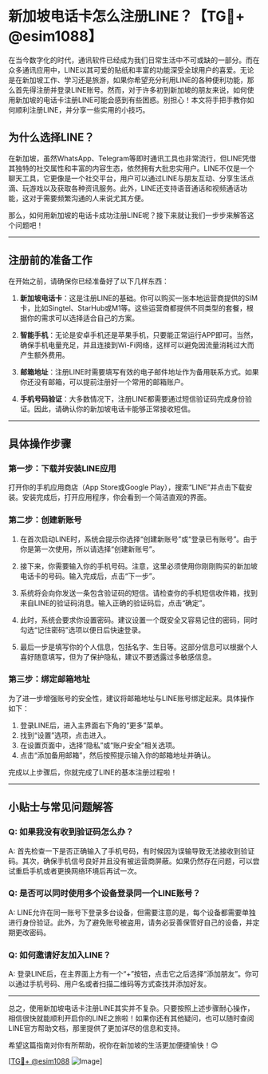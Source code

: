 # 新加坡电话卡怎么注册LINE？【TG💪+ @esim1088】

在当今数字化的时代，通讯软件已经成为我们日常生活中不可或缺的一部分。而在众多通讯应用中，LINE以其可爱的贴纸和丰富的功能深受全球用户的喜爱。无论是在新加坡工作、学习还是旅游，如果你希望充分利用LINE的各种便利功能，那么首先得注册并登录LINE账号。然而，对于许多初到新加坡的朋友来说，如何使用新加坡的电话卡注册LINE可能会感到有些困惑。别担心！本文将手把手教你如何顺利注册LINE，并分享一些实用的小技巧。

## 为什么选择LINE？

在新加坡，虽然WhatsApp、Telegram等即时通讯工具也非常流行，但LINE凭借其独特的社交属性和丰富的内容生态，依然拥有大批忠实用户。LINE不仅是一个聊天工具，它更像是一个社交平台，用户可以通过LINE与朋友互动、分享生活点滴、玩游戏以及获取各种资讯服务。此外，LINE还支持语音通话和视频通话功能，这对于需要频繁沟通的人来说尤其方便。

那么，如何用新加坡的电话卡成功注册LINE呢？接下来就让我们一步步来解答这个问题吧！

---

## 注册前的准备工作

在开始之前，请确保你已经准备好了以下几样东西：

1. **新加坡电话卡**：这是注册LINE的基础。你可以购买一张本地运营商提供的SIM卡，比如Singtel、StarHub或M1等。这些运营商都提供不同类型的套餐，根据你的需求可以选择适合自己的方案。
   
2. **智能手机**：无论是安卓手机还是苹果手机，只要能正常运行APP即可。当然，确保手机电量充足，并且连接到Wi-Fi网络，这样可以避免因流量消耗过大而产生额外费用。

3. **邮箱地址**：注册LINE时需要填写有效的电子邮件地址作为备用联系方式。如果你还没有邮箱，可以提前注册好一个常用的邮箱账户。

4. **手机号码验证**：大多数情况下，注册LINE都需要通过短信验证码完成身份验证。因此，请确认你的新加坡电话卡能够正常接收短信。

---

## 具体操作步骤

### 第一步：下载并安装LINE应用

打开你的手机应用商店（App Store或Google Play），搜索“LINE”并点击下载安装。安装完成后，打开应用程序，你会看到一个简洁直观的界面。

### 第二步：创建新账号

1. 在首次启动LINE时，系统会提示你选择“创建新账号”或“登录已有账号”。由于你是第一次使用，所以请选择“创建新账号”。

2. 接下来，你需要输入你的手机号码。注意，这里必须使用你刚刚购买的新加坡电话卡的号码。输入完成后，点击“下一步”。

3. 系统将会向你发送一条包含验证码的短信。请检查你的手机短信收件箱，找到来自LINE的验证码消息。输入正确的验证码后，点击“确定”。

4. 此时，系统会要求你设置密码。建议设置一个既安全又容易记住的密码，同时勾选“记住密码”选项以便日后快速登录。

5. 最后一步是填写你的个人信息，包括名字、生日等。这部分信息可以根据个人喜好随意填写，但为了保护隐私，建议不要透露过多敏感信息。

### 第三步：绑定邮箱地址

为了进一步增强账号的安全性，建议将邮箱地址与LINE账号绑定起来。具体操作如下：

1. 登录LINE后，进入主界面右下角的“更多”菜单。
2. 找到“设置”选项，点击进入。
3. 在设置页面中，选择“隐私”或“账户安全”相关选项。
4. 点击“添加备用邮箱”，然后按照提示输入你的邮箱地址并确认。

完成以上步骤后，你就完成了LINE的基本注册过程啦！

---

## 小贴士与常见问题解答

### Q: 如果我没有收到验证码怎么办？
A: 首先检查一下是否正确输入了手机号码，有时候因为误输导致无法接收到验证码。其次，确保手机信号良好并且没有被运营商屏蔽。如果仍然存在问题，可以尝试重启手机或者更换网络环境后再试一次。

### Q: 是否可以同时使用多个设备登录同一个LINE账号？
A: LINE允许在同一账号下登录多台设备，但需要注意的是，每个设备都需要单独进行身份验证。此外，为了避免账号被盗用，请务必妥善保管好自己的设备，并定期更改密码。

### Q: 如何邀请好友加入LINE？
A: 登录LINE后，在主界面上方有一个“+”按钮，点击它之后选择“添加朋友”。你可以通过手机号码、用户名或者扫描二维码等方式查找并添加好友。

---

总之，使用新加坡电话卡注册LINE其实并不复杂。只要按照上述步骤耐心操作，相信很快就能顺利开启你的LINE之旅啦！如果你还有其他疑问，也可以随时查阅LINE官方帮助文档，那里提供了更加详尽的信息和支持。

希望这篇指南对你有所帮助，祝你在新加坡的生活更加便捷愉快！😊

[[TG💪+ @esim1088](https://t.me/s/esim1088) ![Image](https://i.postimg.cc/4NQfJmqS/Snipaste-2025-05-13-00-14-12.png)]